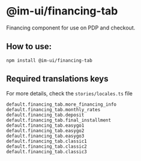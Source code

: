 # @im-ui/financing-tab

Financing component for use on PDP and checkout.

## How to use:

```
npm install @im-ui/financing-tab
```

## Required translations keys

For more details, check the `stories/locales.ts` file

```
default.financing_tab.more_financing_info
default.financing_tab.monthly_rates
default.financing_tab.deposit
default.financing_tab.final_installment
default.financing_tab.easygo1
default.financing_tab.easygo2
default.financing_tab.easygo3
default.financing_tab.classic1
default.financing_tab.classic2
default.financing_tab.classic3
```

